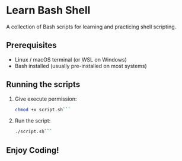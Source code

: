 # Learn Bash Shell

A collection of Bash scripts for learning and practicing shell scripting.

## Prerequisites
- Linux / macOS terminal (or WSL on Windows)
- Bash installed (usually pre-installed on most systems)

## Running the scripts
1. Give execute permission:
   ```bash
   chmod +x script.sh```
2. Run the script:
   ```bash
   ./script.sh```

## Enjoy Coding!

